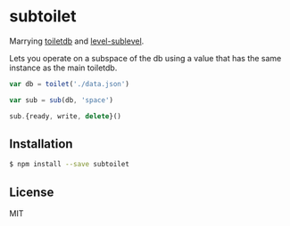 
# subtoilet

Marrying [toiletdb](https://github.com/maxogden/toiletdb) and [level-sublevel](https://github.com/dominictarr/level-sublevel).

Lets you operate on a subspace of the db using a value that has the same instance as the main toiletdb.

```js
var db = toilet('./data.json')

var sub = sub(db, 'space')

sub.{ready, write, delete}()
```

## Installation

```bash
$ npm install --save subtoilet
```

## License

MIT
